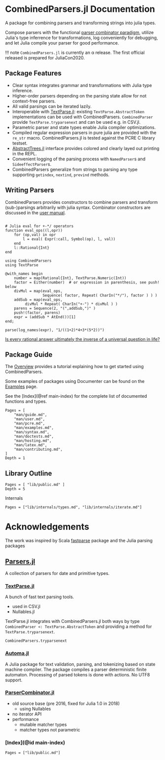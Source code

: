 # CombinedParsers.jl Documentation

A package for combining parsers and transforming strings into julia types.

Compose parsers with the functional [parser combinator paradigm](https://en.wikipedia.org/wiki/Parser_combinator),
utilize Julia's type inferrence for transformations,
log conveniently for debugging, and let Julia compile your parser for good performance.


!!! note
    `CombinedParsers.jl` is currently an α release.	The first official released is prepared for JuliaCon2020.
	
## Package Features

- Clear syntax integrates grammar and transformations with Julia type inference.
- Higher-order parsers depending on the parsing state allow for not context-free parsers.
- All valid parsings can be iterated lazily.
- Interoperable with [TextParse.jl](https://github.com/queryverse/TextParse.jl): existing `TextParse.AbstractToken` implementations can be used with CombinedParsers. `CombinedParser` provide `TextParse.tryparsenext` and can be used e.g. in CSV.jl.
- Parametric parser and state types enable Julia compiler optimizations.
- Compiled regular expression parsers in pure julia are provided with the `re_str` macro.
  CombinedParsers.jl is tested against the PCRE C library testset.
- [AbstractTrees.jl](https://github.com/JuliaCollections/AbstractTrees.jl) interface provides colored and clearly layed out printing in the REPL.
- Convenient logging of the parsing process with `NamedParser`s and `SideeffectParser`s.
- CombinedParsers generalize from strings to parsing any type supporting `getindex`, `nextind`, `prevind` methods.

## Writing Parsers
CombinedParsers provides constructors to combine parsers and transform (sub-)parsings arbitrarily with julia syntax.
Combinator constructors are discussed in the [user manual](user.html).

```@repl

# Julia eval for +-*/ operators
function eval_ops((l,opr))
    for (op,val) in opr
        l = eval( Expr(:call, Symbol(op), l, val))
    end
    l::Rational{Int}
end

using CombinedParsers
using TextParse

@with_names begin
    number = map(Rational{Int}, TextParse.Numeric(Int))
    factor = Either(number)  # or expression in parenthesis, see push! below
    divMul = map(eval_ops,
                 Sequence( factor, Repeat( CharIn("*/"), factor ) ) )
    addSub = map(eval_ops,
		 divMul * Repeat( CharIn("+-") * divMul ) )
    parens = Sequence(2, "(",addSub,")" )
    push!(factor, parens)
    expr = (addSub * AtEnd())[1]
end;

parse(log_names(expr), "1/((1+2)*4+3*(5*2))")
```

[Is every rational answer ultimately the inverse of a universal question in life?](https://en.wikipedia.org/wiki/Phrases_from_The_Hitchhiker%27s_Guide_to_the_Galaxy#Answer_to_the_Ultimate_Question_of_Life,_the_Universe,_and_Everything_(42))


## Package Guide

The [Overview](@ref) provides a tutorial explaining how to get started using CombinedParsers.

Some examples of packages using Documenter can be found on the [Examples](@ref) page.

See the [Index](@ref main-index) for the complete list of documented functions and types.

```@contents
Pages = [
    "man/guide.md",
    "man/user.md",
    "man/pcre.md",
    "man/examples.md",
    "man/syntax.md",
    "man/doctests.md",
    "man/hosting.md",
    "man/latex.md",
    "man/contributing.md",
]
Depth = 1
```

## Library Outline

```@contents
Pages = [ "lib/public.md" ]
Depth = 5
```

Internals
```@contents
Pages = ["lib/internals/types.md", "lib/internals/iterate.md"]
```

# Acknowledgements

The work was inspired by Scala [fastparse](https://github.com/lihaoyi/fastparse) package and the Julia parsing packages
## [Parsers.jl](https://github.com/JuliaData/Parsers.jl)
A collection of parsers for date and primitive types.

### [TextParse.jl](https://github.com/queryverse/TextParse.jl)
A bunch of fast text parsing tools.
- used in CSV.jl
- Nullables.jl

TextParse.jl integrates with CombinedParsers.jl both ways 
by type `CombinedParser <: TextParse.AbstractToken`
and providing a method for `TextParse.tryparsenext`.

```@docs
CombinedParsers.tryparsenext
```

### [Automa.jl](https://github.com/BioJulia/Automa.jl)
A Julia package for text validation, parsing, and tokenizing based on state machine compiler.
The package compiles a parser deterministic finite automaton.
Processing of parsed tokens is done with actions.
No UTF8 support.

### [ParserCombinator.jl](https://github.com/andrewcooke/ParserCombinator.jl)
- old source base (pre 2016, fixed for Julia 1.0 in 2018)
    - using Nullables
- no iterator API
- performance 
    - mutable matcher types
    - matcher types not parametric

### [Index](@id main-index)

```@index
Pages = ["lib/public.md"]
```


